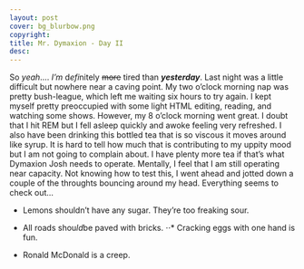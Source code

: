 ```yaml
---
layout: post
cover: bg_blurbow.png
copyright:
title: Mr. Dymaxion - Day II
desc: 
---
```


So *yeah*…. _I’m_ d*efi*nitely ~~more~~ tired than <b><i>yesterday</i></b>. Last night was a little difficult but nowhere near a caving point. My two o’clock morning nap was pretty bush-league, which left me waiting six hours to try again. I kept myself pretty preoccupied with some light HTML editing, reading, and watching some shows. However, my 8 o’clock morning went great. I doubt that I hit REM but I fell asleep quickly and awoke feeling very refreshed. I also have been drinking this bottled tea that is so viscous it moves around like syrup. It is hard to tell how much that is contributing to my uppity mood but I am not going to complain about. I have plenty more tea if that’s what Dymaxion Josh needs to operate. Mentally, I feel that I am still operating near capacity. Not knowing how to test this, I went ahead and jotted down a couple of the throughts bouncing around my head. Everything seems to check out…

 * Lemons shouldn’t have any sugar. They’re too freaking sour.

 - All roads shou*ld*be paved with bricks.
⋅⋅* Cracking eggs with one hand is fun.
* Ronald McDonald is a creep.
